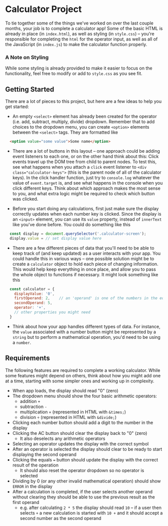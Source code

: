 # Calculator Project
To tie together some of the things we've worked on over the last couple months, your job is to complete a calculator app! Some of the basic HTML is already in place (in `index.html`), as well as styling (in `style.css`) – you're responsible for completing the `html` for the operator input, as well as all of the JavaScript (in `index.js`) to make the calculator function properly.

### A Note on Styling
While some styling is already provided to make it easier to focus on the functionality, feel free to modify or add to `style.css` as you see fit.

## Getting Started
There are a lot of pieces to this project, but here are a few ideas to help you get started:
- An empty `<select>` element has already been created for the operator (i.e. add, subtract, multiply, divide) dropdown. Remember that to add choices to the dropdown menu, you can create `<option>` elements between the `<select>` tags. They are formatted like
```html
  <option value="some value">Some name</option>
```
- There are a lot of buttons in this layout – one approach could be adding event listeners to each one, or on the other hand think about this: Click events travel up the DOM tree from child to parent nodes. To test this, see what happens when you attach a `click` event listener to `<div class="calculator-keys">` (this is the parent node of all of the calculator keys). In the click handler function, just try to `console.log` whatever the value of `event.target` is, and see what happens in the console when you click different keys. Think about which approach makes the most sense to you, and what extra logic might be required to check which button was clicked.

- Before you start doing any calculations, first just make sure the display correctly updates when each number key is clicked. Since the display is an `<input>` element, you can use its `value` property, instead of `innerText` like you've done before. You could do something like this
```js
  const display = document.querySelector('.calculator-screen');
  display.value = // set display value here
```

- There are a few different pieces of data that you'll need to be able to keep track of (and keep updated) as a user interacts with your app. You could handle this in various ways – one possible solution might be to create a `calculator` object to hold each piece of changing information. This would help keep everything in once place, and allow you to pass the whole object to functions if necessary. It might look something like this
```js
  const calculator = {
    displayValue: '0',
    firstOperand: 2,    // an 'operand' is one of the numbers in the equation
    secondOperand: 5,
    operator: '+',
    // other properties you might need
  }
```
- Think about how your app handles different types of data. For instance, the `value` associated with a number button might be represented by a `string` but to perform a mathematical operation, you'd need to be using a `number`.
## Requirements
The following features are required to complete a working calculator. While some features might depend on others, think about how you might add one at a time, starting with some simpler ones and working up in complexity.

- When app loads, the display should read "0" (zero)
- The dropdown menu should show the four basic arithmetic operators:
  - addition `+`
  - subtraction `-`
  - multiplication `×` (represented in HTML with `&times;`)
  - division `÷` (represented in HTML with `&divide;`)
- Clicking each number button should add a digit to the number in the display
- Clicking the AC button should clear the display back to "0" (zero)
  - It also deselects any arithmetic operators
- Selecting an operator updates the display with the correct symbol
- After an operator is selected the display should clear to be ready to start displaying the second operand
- Clicking the equals `=` button should update the display with the correct result of the operation
  - It should also reset the operator dropdown so no operator is selected
- Dividing by 0 (or any other invalid mathematical operation) should show `ERROR` in the display
- After a calculation is completed, if the user selects another operand without clearing they should be able to use the previous result as the first operand
  - e.g. after calculating `2 * 5` the display should read `10` – if a user then selects `+` a new calculation is started with `10 +` and it should accept a second number as the second operand
  